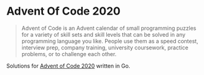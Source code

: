 # Advent Of Code 2020

> Advent of Code is an Advent calendar of small programming puzzles for a variety of skill sets and skill levels that can be solved in any programming language you like. People use them as a speed contest, interview prep, company training, university coursework, practice problems, or to challenge each other.

Solutions for [Advent of Code 2020]("https://adventofcode.com/2020" "Advent of Code 2020") written in Go.
